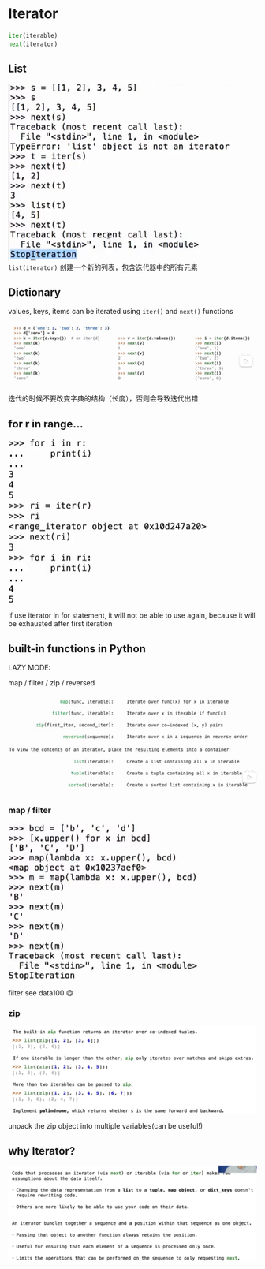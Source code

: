 # Iterator 

```python
iter(iterable)
next(iterator)
```

## List

![alt text](image.png)
`list(iterator)` 创建一个新的列表，包含迭代器中的所有元素

## Dictionary
values, keys, items can be iterated using `iter()` and `next()` functions


![alt text](image-1.png)

迭代的时候不要改变字典的结构（长度），否则会导致迭代出错


## for r in range...


![alt text](image-2.png)

if use iterator in for statement, it will not be able to use again, because it will be exhausted after first iteration

## built-in functions in Python

LAZY MODE:

map / filter / zip / reversed

![alt text](image-3.png)
### map / filter
![alt text](image-4.png)

filter see data100 :yum:

### zip

![alt text](image-5.png)

unpack the zip object into multiple variables(can be useful!)


## why Iterator?

![alt text](image-6.png)
